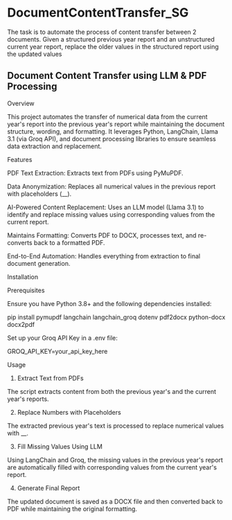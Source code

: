 # DocumentContentTransfer_SG
The task is to automate the process of content transfer between 2 documents. Given a structured previous year report and an unstructured current year report, replace the older values in the structured report using the updated values

## Document Content Transfer using LLM & PDF Processing

Overview

This project automates the transfer of numerical data from the current year's report into the previous year's report while maintaining the document structure, wording, and formatting. It leverages Python, LangChain, Llama 3.1 (via Groq API), and document processing libraries to ensure seamless data extraction and replacement.

Features

PDF Text Extraction: Extracts text from PDFs using PyMuPDF.

Data Anonymization: Replaces all numerical values in the previous report with placeholders (__).

AI-Powered Content Replacement: Uses an LLM model (Llama 3.1) to identify and replace missing values using corresponding values from the current report.

Maintains Formatting: Converts PDF to DOCX, processes text, and re-converts back to a formatted PDF.

End-to-End Automation: Handles everything from extraction to final document generation.

Installation

Prerequisites

Ensure you have Python 3.8+ and the following dependencies installed:

pip install pymupdf langchain langchain_groq dotenv pdf2docx python-docx docx2pdf

Set up your Groq API Key in a .env file:

GROQ_API_KEY=your_api_key_here

Usage

1. Extract Text from PDFs

The script extracts content from both the previous year's and the current year's reports.

2. Replace Numbers with Placeholders

The extracted previous year's text is processed to replace numerical values with __.

3. Fill Missing Values Using LLM

Using LangChain and Groq, the missing values in the previous year's report are automatically filled with corresponding values from the current year's report.

4. Generate Final Report

The updated document is saved as a DOCX file and then converted back to PDF while maintaining the original formatting.

